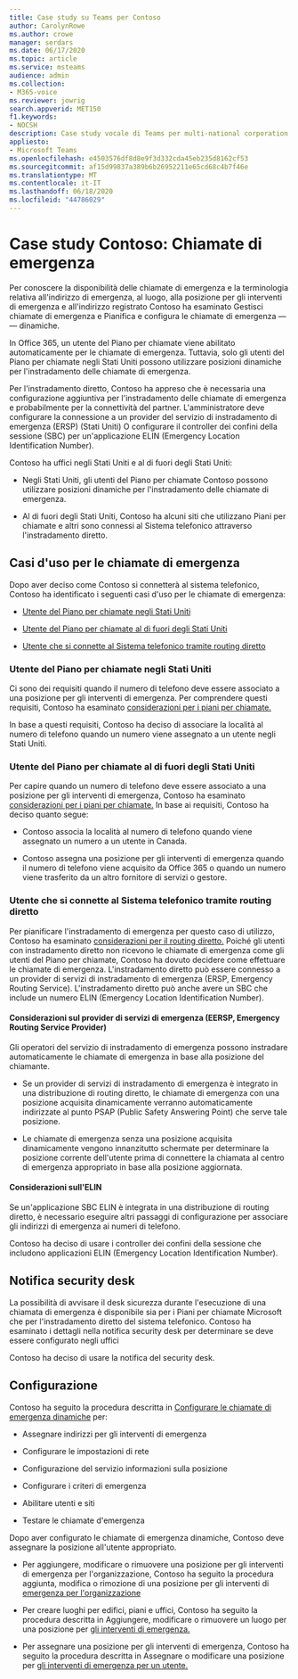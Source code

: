```yaml
---
title: Case study su Teams per Contoso
author: CarolynRowe
ms.author: crowe
manager: serdars
ms.date: 06/17/2020
ms.topic: article
ms.service: msteams
audience: admin
ms.collection:
- M365-voice
ms.reviewer: jowrig
search.appverid: MET150
f1.keywords:
- NOCSH
description: Case study vocale di Teams per multi-national corporation
appliesto:
- Microsoft Teams
ms.openlocfilehash: e4503576df8d8e9f3d332cda45eb235d8162cf53
ms.sourcegitcommit: af15d99837a389b6b26952211e65cd68c4b7f46e
ms.translationtype: MT
ms.contentlocale: it-IT
ms.lasthandoff: 06/18/2020
ms.locfileid: "44786029"
---
```

# <a name="contoso-case-study-emergency-calling"></a>Case study Contoso: Chiamate di emergenza

Per conoscere la disponibilità delle chiamate di emergenza e la terminologia relativa all'indirizzo di emergenza, al luogo, alla posizione per gli interventi di emergenza e all'indirizzo registrato Contoso ha esaminato Gestisci chiamate di emergenza e Pianifica e configura le chiamate di emergenza &mdash; &mdash; dinamiche. [](what-are-emergency-locations-addresses-and-call-routing.md) [](configure-dynamic-emergency-calling.md)

In Office 365, un utente del Piano per chiamate viene abilitato automaticamente per le chiamate di emergenza. Tuttavia, solo gli utenti del Piano per chiamate negli Stati Uniti possono utilizzare posizioni dinamiche per l'instradamento delle chiamate di emergenza. 

Per l'instradamento diretto, Contoso ha appreso che è necessaria una configurazione aggiuntiva per l'instradamento delle chiamate di emergenza e probabilmente per la connettività del partner. L'amministratore deve configurare la connessione a un provider del servizio di instradamento di emergenza (ERSP) (Stati Uniti) O configurare il controller dei confini della sessione (SBC) per un'applicazione ELIN (Emergency Location Identification Number).

Contoso ha uffici negli Stati Uniti e al di fuori degli Stati Uniti:

- Negli Stati Uniti, gli utenti del Piano per chiamate Contoso possono utilizzare posizioni dinamiche per l'instradamento delle chiamate di emergenza. 

- Al di fuori degli Stati Uniti, Contoso ha alcuni siti che utilizzano Piani per chiamate e altri sono connessi al Sistema telefonico attraverso l'instradamento diretto.

## <a name="emergency-calling-use-cases"></a>Casi d'uso per le chiamate di emergenza

Dopo aver deciso come Contoso si connetterà al sistema telefonico, Contoso ha identificato i seguenti casi d'uso per le chiamate di emergenza: 

- [Utente del Piano per chiamate negli Stati Uniti](#calling-plan-user-in-the-united-states) 

- [Utente del Piano per chiamate al di fuori degli Stati Uniti](#calling-plan-user-outside-of-the-united-states)

- [Utente che si connette al Sistema telefonico tramite routing diretto](#user-who-connects-to-phone-system-through-direct-routing )


### <a name="calling-plan-user-in-the-united-states"></a>Utente del Piano per chiamate negli Stati Uniti  

Ci sono dei requisiti quando il numero di telefono deve essere associato a una posizione per gli interventi di emergenza. Per comprendere questi requisiti, Contoso ha esaminato [considerazioni per i piani per chiamate.](what-are-emergency-locations-addresses-and-call-routing.md#considerations-for-calling-plans) 

In base a questi requisiti, Contoso ha deciso di associare la località al numero di telefono quando un numero viene assegnato a un utente negli Stati Uniti.

### <a name="calling-plan-user-outside-of-the-united-states"></a>Utente del Piano per chiamate al di fuori degli Stati Uniti 

Per capire quando un numero di telefono deve essere associato a una posizione per gli interventi di emergenza, Contoso ha esaminato [considerazioni per i piani per chiamate.](what-are-emergency-locations-addresses-and-call-routing.md#considerations-for-calling-plans) In base ai requisiti, Contoso ha deciso quanto segue:  

-  Contoso associa la località al numero di telefono quando viene assegnato un numero a un utente in Canada. 

- Contoso assegna una posizione per gli interventi di emergenza quando il numero di telefono viene acquisito da Office 365 o quando un numero viene trasferito da un altro fornitore di servizi o gestore. 

### <a name="user-who-connects-to-phone-system-through-direct-routing"></a>Utente che si connette al Sistema telefonico tramite routing diretto 

Per pianificare l'instradamento di emergenza per questo caso di utilizzo, Contoso ha esaminato [considerazioni per il routing diretto.](what-are-emergency-locations-addresses-and-call-routing.md#considerations-for-direct-routing) Poiché gli utenti con instradamento diretto non ricevono le chiamate di emergenza come gli utenti del Piano per chiamate, Contoso ha dovuto decidere come effettuare le chiamate di emergenza. L'instradamento diretto può essere connesso a un provider di servizi di instradamento di emergenza (ERSP, Emergency Routing Service). L'instradamento diretto può anche avere un SBC che include un numero ELIN (Emergency Location Identification Number).   

#### <a name="emergency-routing-service-provider-ersp-considerations"></a>Considerazioni sul provider di servizi di emergenza (EERSP, Emergency Routing Service Provider)

Gli operatori del servizio di instradamento di emergenza possono instradare automaticamente le chiamate di emergenza in base alla posizione del chiamante.  

- Se un provider di servizi di instradamento di emergenza è integrato in una distribuzione di routing diretto, le chiamate di emergenza con una posizione acquisita dinamicamente verranno automaticamente indirizzate al punto PSAP (Public Safety Answering Point) che serve tale posizione. 

- Le chiamate di emergenza senza una posizione acquisita dinamicamente vengono innanzitutto schermate per determinare la posizione corrente dell'utente prima di connettere la chiamata al centro di emergenza appropriato in base alla posizione aggiornata. 


#### <a name="elin-considerations"></a>Considerazioni sull'ELIN

Se un'applicazione SBC ELIN è integrata in una distribuzione di routing diretto, è necessario eseguire altri passaggi di configurazione per associare gli indirizzi di emergenza ai numeri di telefono.  

Contoso ha deciso di usare i controller dei confini della sessione che includono applicazioni ELIN (Emergency Location Identification Number).  

## <a name="security-desk-notification"></a>Notifica security desk

La possibilità di avvisare il desk sicurezza durante l'esecuzione di una chiamata di emergenza è disponibile sia per i Piani per chiamate Microsoft che per l'instradamento diretto del sistema telefonico. Contoso ha esaminato i dettagli nella notifica security desk per determinare se deve essere configurato negli uffici  

Contoso ha deciso di usare la notifica del security desk.

## <a name="configuration"></a>Configurazione 

Contoso ha seguito la procedura descritta in [Configurare le chiamate di emergenza dinamiche](configure-dynamic-emergency-calling.md) per: 

- Assegnare indirizzi per gli interventi di emergenza 

- Configurare le impostazioni di rete 

- Configurazione del servizio informazioni sulla posizione 

- Configurare i criteri di emergenza 

- Abilitare utenti e siti 

- Testare le chiamate d'emergenza 

Dopo aver configurato le chiamate di emergenza dinamiche, Contoso deve assegnare la posizione all'utente appropriato.  

- Per aggiungere, modificare o rimuovere una posizione per gli interventi di emergenza per l'organizzazione, Contoso ha seguito la procedura aggiunta, modifica o rimozione di una posizione per gli interventi di [emergenza per l'organizzazione](add-change-remove-emergency-location-organization.md)

- Per creare luoghi per edifici, piani e uffici, Contoso ha seguito la procedura descritta in Aggiungere, modificare o rimuovere un luogo per una posizione per [gli interventi di emergenza.](add-change-remove-emergency-place-organization.md) 

- Per assegnare una posizione per gli interventi di emergenza, Contoso ha seguito la procedura descritta in Assegnare o modificare una posizione per [gli interventi di emergenza per un utente.](assign-change-emergency-location-user.md) 

 
